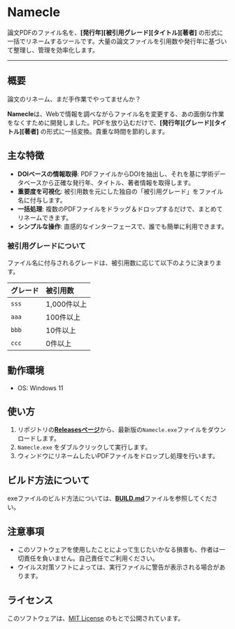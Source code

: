 # Namecle

論文PDFのファイル名を、**[発行年][被引用グレード][タイトル][著者]** の形式に一括でリネームするツールです。大量の論文ファイルを引用数や発行年に基づいて整理し、管理を効率化します。

---

## 概要

論文のリネーム、まだ手作業でやってませんか？

**Namecle**は、Webで情報を調べながらファイル名を変更する、あの面倒な作業をなくすために開発しました。PDFを放り込むだけで、**[発行年][グレード][タイトル][著者]** の形式に一括変換。貴重な時間を節約します。

## 主な特徴

* **DOIベースの情報取得**: PDFファイルからDOIを抽出し、それを基に学術データベースから正確な発行年、タイトル、著者情報を取得します。
* **重要度を可視化**: 被引用数を元にした独自の「被引用グレード」をファイル名に付与します。
* **一括処理**: 複数のPDFファイルをドラッグ＆ドロップするだけで、まとめてリネームできます。
* **シンプルな操作**: 直感的なインターフェースで、誰でも簡単に利用できます。

### 被引用グレードについて

ファイル名に付与されるグレードは、被引用数に応じて以下のように決まります。

| グレード | 被引用数 |
| :--- | :--- |
| `sss` | 1,000件以上 |
| `aaa` | 100件以上 |
| `bbb` | 10件以上 |
| `ccc` | 0件以上 |


## 動作環境

* OS: Windows 11

## 使い方

1.  リポジトリの[**Releasesページ**](https://github.com/ms2224/Namecle/releases/)から、最新版の`Namecle.exe`ファイルをダウンロードします。
2.  `Namecle.exe` をダブルクリックして実行します。
3.  ウィンドウにリネームしたいPDFファイルをドロップし処理を行います。

## ビルド方法について

exeファイルのビルド方法については、[**BUILD.md**](https://github.com/ms2224/Namecle/blob/main/BUILD.md)ファイルを参照してください。

## 注意事項

* このソフトウェアを使用したことによって生じたいかなる損害も、作者は一切責任を負いません。自己責任でご利用ください。
* ウイルス対策ソフトによっては、実行ファイルに警告が表示される場合があります。

## ライセンス

このソフトウェアは、[MIT License](LICENSE) のもとで公開されています。
